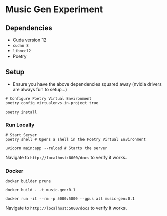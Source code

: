 # Music Gen Experiment

## Dependencies

* Cuda version 12
* `cudnn 8`
* `libnccl2`
* Poetry

## Setup

* Ensure you have the above dependencies squared away (nvidia drivers are always fun to setup...)

``` shell
# Configure Poetry Virtual Environment
poetry config virtualenvs.in-project true

poetry install
```

### Run Locally

``` shell
# Start Server
poetry shell # Opens a shell in the Poetry Virtual Environment

uvicorn main:app --reload # Starts the server
```

Navigate to `http://localhost:8000/docs` to verify it works.

### Docker

``` shell
docker builder prune

docker build . -t music-gen:0.1

docker run -it --rm -p 5000:5000 --gpus all music-gen:0.1
```

Navigate to `http://localhost:5000/docs` to verify it works.
